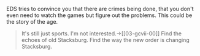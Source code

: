 EDS tries to convince you that there are crimes being done, that you don't even need to watch the games but figure out the problems. This could be the story of the age.

> It's still just sports. I'm not interested.->[[03-gcvii-00]]
> Find the echoes of old Stacksburg.
> Find the way the new order is changing Stacksburg.